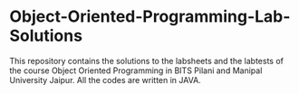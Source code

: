 # Object-Oriented-Programming-Lab-Solutions
This repository contains the solutions to the labsheets and the labtests of the course Object Oriented Programming in BITS Pilani and Manipal University Jaipur. All the codes are written in JAVA.
